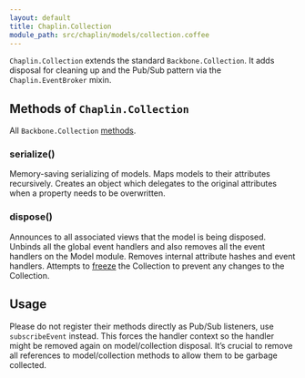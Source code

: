```yaml
---
layout: default
title: Chaplin.Collection
module_path: src/chaplin/models/collection.coffee
---
```


`Chaplin.Collection` extends the standard `Backbone.Collection`. It adds disposal for cleaning up and the Pub/Sub pattern via the `Chaplin.EventBroker` mixin.

## Methods of `Chaplin.Collection`
All `Backbone.Collection` [methods](http://backbonejs.org/#Collection).

### serialize()
Memory-saving serializing of models. Maps models to their attributes recursively. Creates an object which delegates to the original attributes when a property needs to be overwritten.

### dispose()
Announces to all associated views that the model is being disposed. Unbinds all the global event handlers and also removes all the event handlers on the Model module. Removes internal attribute hashes and event handlers. Attempts to [freeze](https://developer.mozilla.org/en/JavaScript/Reference/Global_Objects/Object/freeze) the Collection to prevent any changes to the Collection.

## Usage
Please do not register their methods directly as Pub/Sub listeners, use `subscribeEvent` instead. This forces the handler context so the handler might be removed again on model/collection disposal. It’s crucial to remove all references to model/collection methods to allow them to be garbage collected.
